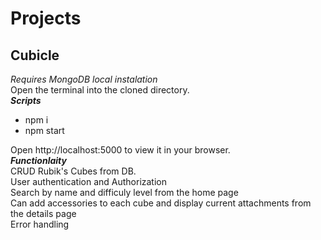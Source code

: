 # Projects

## Cubicle
*Requires MongoDB local instalation*<br>
Open the terminal into the cloned directory. <br>
***Scripts*** <br>
- npm i
- npm start <br>

Open http://localhost:5000 to view it in your browser.<br>
***Functionlaity*** <br>
CRUD Rubik's Cubes from DB.<br>
User authentication and Authorization <br>
Search by name and difficuly level from the home page <br>
Can add accessories to each cube and display current attachments from the details page <br>
Error handling


 
